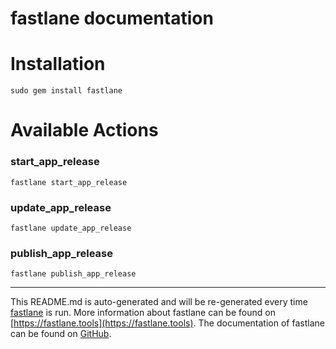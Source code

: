 fastlane documentation
================
# Installation
```
sudo gem install fastlane
```
# Available Actions
### start_app_release
```
fastlane start_app_release
```

### update_app_release
```
fastlane update_app_release
```

### publish_app_release
```
fastlane publish_app_release
```


----

This README.md is auto-generated and will be re-generated every time [fastlane](https://fastlane.tools) is run.
More information about fastlane can be found on [https://fastlane.tools](https://fastlane.tools).
The documentation of fastlane can be found on [GitHub](https://github.com/fastlane/fastlane/tree/master/fastlane).
